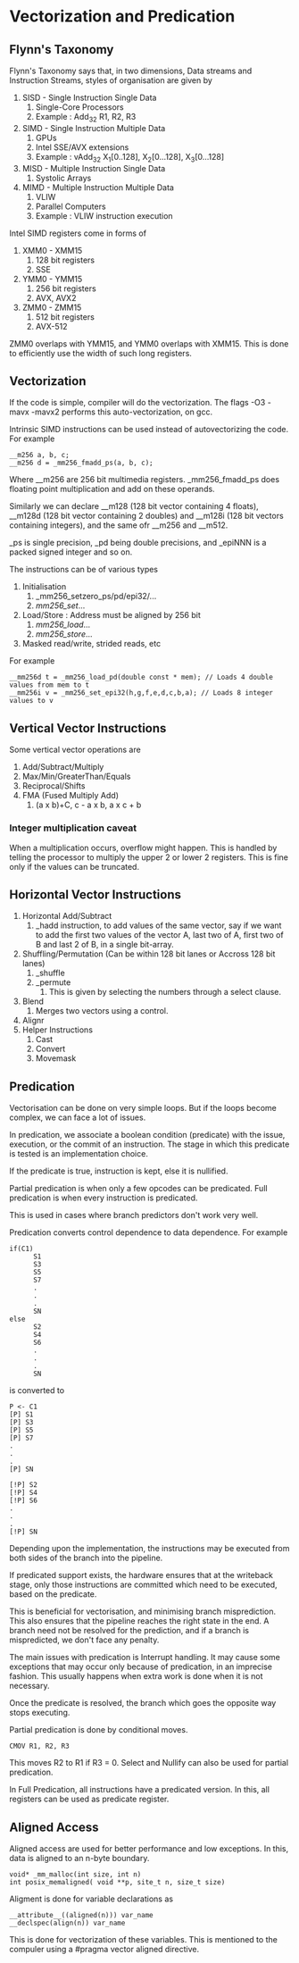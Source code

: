 # Vectorization and Predication

## Flynn's Taxonomy

Flynn's Taxonomy says that, in two dimensions, Data streams and Instruction Streams, styles of organisation are given by
1. SISD - Single Instruction Single Data
   1. Single-Core Processors
   2. Example : Add<sub>32</sub> R1, R2, R3
2. SIMD - Single Instruction Multiple Data
   1. GPUs
   2. Intel SSE/AVX extensions
   3. Example : vAdd<sub>32</sub> X<sub>1</sub>[0..128], X<sub>2</sub>[0...128], X<sub>3</sub>[0...128]
3. MISD - Multiple Instruction Single Data
   1. Systolic Arrays
4. MIMD - Multiple Instruction Multiple Data
   1. VLIW
   2. Parallel Computers
   3. Example : VLIW instruction execution

Intel SIMD registers come in forms of
1. XMM0 - XMM15
   1. 128 bit registers
   2. SSE
2. YMM0 - YMM15
   1. 256 bit registers
   2. AVX, AVX2
3. ZMM0 - ZMM15
   1. 512 bit registers
   2. AVX-512

ZMM0 overlaps with YMM15, and YMM0 overlaps with XMM15. This is done to efficiently use the width of such long registers.

## Vectorization

If the code is simple, compiler will do the vectorization. The flags -O3 -mavx -mavx2 performs this auto-vectorization, on gcc.

Intrinsic SIMD instructions can be used instead of autovectorizing the code. 
For example
```
__m256 a, b, c;
__m256 d = _mm256_fmadd_ps(a, b, c);
```
Where __m256 are 256 bit multimedia registers. _mm256_fmadd_ps does floating point multiplication and add on these operands.

Similarly we can declare __m128 (128 bit vector containing 4 floats), __m128d (128 bit vector containing 2 doubles) and __m128i (128 bit vectors containing integers), and the same ofr __m256 and __m512.

_ps is single precision, _pd being double precisions, and _epiNNN is a packed signed integer and so on.

The instructions can be of various types
1. Initialisation
   1. _mm256_setzero_ps/pd/epi32/...
   2. _mm256_set_...
2. Load/Store : Address must be aligned by 256 bit
   1. _mm256_load_...
   2. _mm256_store_...
3. Masked read/write, strided reads, etc

For example
```
__mm256d t = _mm256_load_pd(double const * mem); // Loads 4 double values from mem to t
__mm256i v = _mm256_set_epi32(h,g,f,e,d,c,b,a); // Loads 8 integer values to v 
```

## Vertical Vector Instructions

Some vertical vector operations are
1. Add/Subtract/Multiply
2. Max/Min/GreaterThan/Equals
3. Reciprocal/Shifts
4. FMA (Fused Multiply Add)
   1. (a x b)+C, c - a x b, a x c + b

### Integer multiplication caveat

When a multiplication occurs, overflow might happen. 
This is handled by telling the processor to multiply the upper 2 or lower 2 registers. This is fine only if the values can be truncated.

## Horizontal Vector Instructions

1. Horizontal Add/Subtract
   1. _hadd instruction, to add values of the same vector, say if we want to add the first two values of the vector A, last two of A, first two of B and last 2 of B, in a single bit-array.
2. Shuffling/Permutation (Can be within 128 bit lanes or Accross 128 bit lanes)
   1. _shuffle
   2. _permute
      1. This is given by selecting the numbers through a select clause.
3. Blend
   1. Merges two vectors using a control.
4. Alignr
5. Helper Instructions
   1. Cast
   2. Convert
   3. Movemask

## Predication

Vectorisation can be done on very simple loops. But if the loops become complex, we can face a lot of issues.

In predication, we associate a boolean condition (predicate) with the issue, execution, or the commit of an instruction. The stage in which this predicate is tested is an implementation choice.

If the predicate is true, instruction is kept, else it is nullified.

Partial predication is when only a few opcodes can be predicated.
Full predication is when every instruction is predicated.

This is used in cases where branch predictors don't work very well.

Predication converts control dependence to data dependence. For example
```
if(C1)
      S1
      S3
      S5
      S7
      . 
      .
      .
      SN
else
      S2
      S4
      S6
      .
      .
      .
      SN
```
is converted to 
```
P <- C1
[P] S1
[P] S3
[P] S5
[P] S7
.
.
.
[P] SN

[!P] S2
[!P] S4
[!P] S6
.
.
.
[!P] SN
```

Depending upon the implementation, the instructions may be executed from both sides of the branch into the pipeline. 

If predicated support exists, the hardware ensures that at the writeback stage, only those instructions are committed which need to be executed, based on the predicate.

This is beneficial for vectorisation, and minimising branch misprediction. This also ensures that the pipeline reaches the right state in the end. A branch need not be resolved for the prediction, and if a branch is mispredicted, we don't face any penalty.

The main issues with predication is Interrupt handling. It may cause some exceptions that may occur only because of predication, in an imprecise fashion. This usually happens when extra work is done when it is not necessary.

Once the predicate is resolved, the branch which goes the opposite way stops executing.

Partial predication is done by conditional moves.
```
CMOV R1, R2, R3
```
This moves R2 to R1 if R3 = 0.
Select and Nullify can also be used for partial predication.

In Full Predication, all instructions have a predicated version. In this, all registers can be used as predicate register.

## Aligned Access

Aligned access are used for better performance and low exceptions. In this, data is aligned to an n-byte boundary.
```
void* _mm_malloc(int size, int n)
int posix_memaligned( void **p, site_t n, size_t size)
```
Aligment is done for variable declarations as
```
__attribute__((aligned(n))) var_name
__declspec(align(n)) var_name
```
This is done for vectorization of these variables.
This is mentioned to the compuler using a #pragma vector aligned directive.